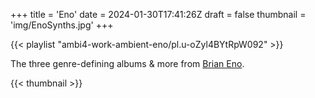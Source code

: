 +++
title = 'Eno'
date = 2024-01-30T17:41:26Z
draft = false
thumbnail = 'img/EnoSynths.jpg'
+++

{{< playlist "ambi4-work-ambient-eno/pl.u-oZyl4BYtRpW092" >}}

The three genre-defining albums & more from [Brian Eno](https://en.wikipedia.org/wiki/Brian_Eno).

{{< thumbnail >}}